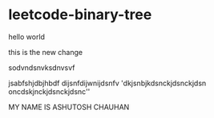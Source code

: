 # leetcode-binary-tree
hello world

this is the new change

sodvndsnvksdnvsvf

jsabfshjdbjhbdf
dijsnfdijwnijdsnfv
'dkjsnbjkdsnckjdsnckjdsn
oncdskjnckjdsnckjdsnc''

MY NAME IS ASHUTOSH CHAUHAN


